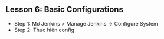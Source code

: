 ## Lesson 6: Basic Configurations

- Step 1: Mơ Jenkins > Manage Jenkins -> Configure System
- Step 2: Thực hiện config

